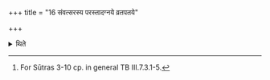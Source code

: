 +++
title = "16 संवत्सरस्य परस्तादग्नये व्रतपतये"

+++

<details><summary>थिते</summary>

16. After the year one should offer a sacrificial bread on eight potsherds to Agni.[^1]  


[^1]: For Sūtras 3-10 cp. in general TB III.7.3.1-5.
</details>

